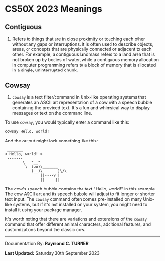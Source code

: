 # CS50X 2023 Meanings

## **Contiguous** 
1. Refers to things that are in close proximity or touching each other without any gaps or interruptions. It is often used to describe objects, areas, or concepts that are physically connected or adjacent to each other. For example, a contiguous landmass refers to a land area that is not broken up by bodies of water, while a contiguous memory allocation in computer programming refers to a block of memory that is allocated in a single, uninterrupted chunk.

## **Cowsay**
1. `cowsay` is a text filter/command in Unix-like operating systems that generates an ASCII art representation of a cow with a speech bubble containing the provided text. It's a fun and whimsical way to display messages or text on the command line.

To use `cowsay`, you would typically enter a command like this:

```bash
cowsay Hello, world!
```

And the output might look something like this:

```
 _______
< Hello, world! >
 -------
        \   ^__^
         \  (oo)\_______
            (__)\       )\/\
                ||----w |
                ||     ||
```

The cow's speech bubble contains the text "Hello, world!" in this example. The cow ASCII art and its speech bubble will adjust to fit longer or shorter text input. The `cowsay` command often comes pre-installed on many Unix-like systems, but if it's not installed on your system, you might need to install it using your package manager.

It's worth noting that there are variations and extensions of the `cowsay` command that offer different animal characters, additional features, and customizations beyond the classic cow.


---

Documentation By: **Raymond C. TURNER**

**Last Updated:** Saturday 30th September 2023